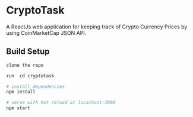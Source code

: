 

# CryptoTask
A ReactJs web application for keeping track of Crypto Currency Prices by using  CoinMarketCap JSON API.


## Build Setup

``` bash
clone the repo

run  cd cryptotask

# install dependencies
npm install

# serve with hot reload at localhost:3000
npm start


```


